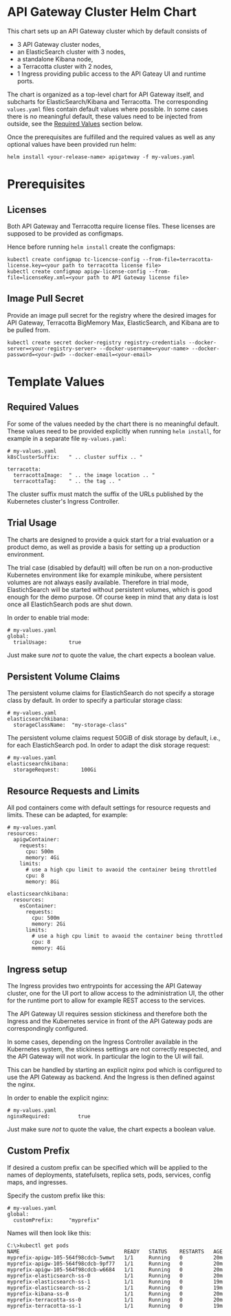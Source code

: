 # API Gateway Cluster Helm Chart

This chart sets up an API Gateway cluster which by default consists of
* 3 API Gateway cluster nodes,
* an ElasticSearch cluster with 3 nodes,
* a standalone Kibana node,
* a Terracotta cluster with 2 nodes,
* 1 Ingress providing public access to the API Gateay UI and runtime ports.

The chart is organized as a top-level chart for API Gateway itself, and subcharts for
ElasticSearch/Kibana and Terracotta. The corresponding `values.yaml` files contain
default values where possible. In some cases there is no meaningful default, these values
need to be injected from outside, see the [Required Values](#required-values) section below.

Once the prerequisites are fulfilled and the required values as well as any optional values have been provided run helm:

```
helm install <your-release-name> apigateway -f my-values.yaml
```

# Prerequisites

## Licenses

Both API Gateway and Terracotta require license files. These licenses are supposed to be
provided as configmaps.

Hence before running `helm install` create the configmaps:

```
kubectl create configmap tc-licencse-config --from-file=terracotta-license.key=<your path to terracotta license file>
kubectl create configmap apigw-license-config --from-file=licenseKey.xml=<your path to API Gateway license file>
```

## Image Pull Secret

Provide an image pull secret for the registry where the desired images for API Gateway, Terracotta BigMemory Max,
ElasticSearch, and Kibana are to be pulled from.

```
kubectl create secret docker-registry registry-credentials --docker-server=<your-registry-server> --docker-username=<your-name> --docker-password=<your-pwd> --docker-email=<your-email>
```

# Template Values

## Required Values

For some of the values needed by the chart there is no meaningful default. These values need to be provided
explicitly when running `helm install`, for example in a separate file `my-values.yaml`:

```
# my-values.yaml
k8sClusterSuffix:   " .. cluster suffix .. "

terracotta:
  terracottaImage:  " .. the image location .. "
  terracottaTag:    " .. the tag .. "
```

The cluster suffix must match the suffix of the URLs published by the Kubernetes cluster's Ingress Controller.

## Trial Usage

The charts are designed to provide a quick start for a trial evaluation or a product demo, as well as 
provide a basis for setting up a production environment.

The trial case (disabled by default) will often be run on a non-productive Kubernetes environment like
for example minikube, where persistent volumes are not always easily available. Therefore in trial mode,
ElastichSearch will be started without persistent volumes, which is good enough for the demo purpose.
Of course keep in mind that any data is lost once all ElastichSearch pods are shut down.

In order to enable trial mode:

```
# my-values.yaml
global:
  trialUsage:       true
```

Just make sure _not_ to quote the value, the chart expects a boolean value.

## Persistent Volume Claims

The persistent volume claims for ElastichSearch do not specify a storage class by default.
In order to specify a particular storage class:

```
# my-values.yaml
elasticsearchkibana:
  storageClassName:  "my-storage-class"
```

The persistent volume claims request 50GiB of disk storage by default, i.e., for each ElastichSearch pod.
In order to adapt the disk storage request:

```
# my-values.yaml
elasticsearchkibana:
  storageRequest:       100Gi
```

## Resource Requests and Limits

All pod containers come with default settings for resource requests and limits.
These can be adapted, for example:

```
# my-values.yaml
resources:  
  apigwContainer:
    requests:
      cpu: 500m
      memory: 4Gi
    limits:
      # use a high cpu limit to avaoid the container being throttled
      cpu: 8
      memory: 8Gi

elasticsearchkibana:      
  resources:
    esContainer:
      requests:
        cpu: 500m
        memory: 2Gi
      limits:
        # use a high cpu limit to avaoid the container being throttled
        cpu: 8
        memory: 4Gi
```

## Ingress setup

The Ingress provides two entrypoints for accessing the API Gateway cluster, one for the UI port to
allow access to the administration UI, the other for the runtime port to allow for example REST access
to the services.

The API Gateway UI requires session stickiness and therefore both the Ingress and the Kubernetes
service in front of the API Gateway pods are correspondingly configured.

In some cases, depending on the Ingress Controller available in the Kubernetes system, the stickiness
settings are not correctly respected, and the API Gateway will not work. In particular the login to the UI
will fail.

This can be handled by starting an explicit nginx pod which is configured to use the API Gateway as
backend. And the Ingress is then defined against the nginx.

In order to enable the explicit nginx:

```
# my-values.yaml
nginxRequired:         true
```

Just make sure _not_ to quote the value, the chart expects a boolean value.

## Custom Prefix

If desired a custom prefix can be specified which will be applied to the names of deployments, statefulsets,
replica sets, pods, services, config maps, and ingresses.

Specify the custom prefix like this:

```
# my-values.yaml
global:
  customPrefix:     "myprefix"
```

Names will then look like this:

```
C:\>kubectl get pods
NAME                                  READY   STATUS    RESTARTS   AGE
myprefix-apigw-105-564f98cdcb-5wmwt   1/1     Running   0          20m
myprefix-apigw-105-564f98cdcb-9pf77   1/1     Running   0          20m
myprefix-apigw-105-564f98cdcb-w6684   1/1     Running   0          20m
myprefix-elasticsearch-ss-0           1/1     Running   0          20m
myprefix-elasticsearch-ss-1           1/1     Running   0          19m
myprefix-elasticsearch-ss-2           1/1     Running   0          19m
myprefix-kibana-ss-0                  1/1     Running   0          20m
myprefix-terracotta-ss-0              1/1     Running   0          20m
myprefix-terracotta-ss-1              1/1     Running   0          19m
```